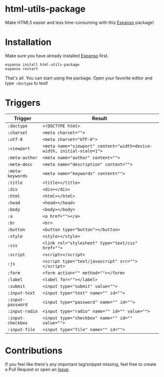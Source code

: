 # html-utils-package

Make HTML5 easier and less time-consuming with this [Espanso](https://espanso.org/) package!

# Installation

Make sure you have already installed [Espanso](https://espanso.org/install/) first.

```
espanso install html-utils-package
espanso restart
```

That's all. You can start using the package. Open your favorite editor and type `:doctype` to test!

# Triggers

| Trigger  | Result |
| ------------- | ------------- |
| `:doctype` | `<!DOCTYPE html>` |
| `:charset` | `<meta charset="">` |
| `:utf-8` | `<meta charset="UTF-8">` |
| `:viewport` | `<meta name="viewport" content="width=device-width, initial-scale=1">` |
| `:meta-author` | `<meta name="author" content="">` |
| `:meta-desc` | `<meta name="description" content="">` |
| `:meta-keywords` | `<meta name="keywords" content="">` |
| `:title` | `<title></title>` |
| `:div` | `<div></div>` |
| `:html` | `<html></html>` |
| `:head` | `<head></head>` |
| `:body` | `<body></body>` |
| `:a` | `<a href=""></a>` |
| `:br` | `<br>` |
| `:button` | `<button type="button"></button> ` |
| `:style` | `<style></style>` |
| `:css` | `<link rel="stylesheet" type="text/css" href="">` |
| `:script` | `<script></script>` |
| `:js` | `<script type="text/javascript" src=""></script>` |
| `:form` | `<form action="" method=""></form>` |
| `:label` | `<label for=""></label>` |
| `:submit` | `<input type="submit" value="">` |
| `:input-text` | `<input type="text" name="" id="">` |
| `:input-password` | `<input type="password" name="" id="">` |
| `:input-radio` | `<input type="radio" name="" id="" value="">` |
| `:input-checkbox` | `<input type="checkbox" name="" id="" value="">` |
| `:input-file` | `<input type="file" name="" id="">` |

# Contributions
If you feel like there's any important tag/snippet missing, feel free to create a Pull Request or open an [Issue](https://github.com/woodenbell/html-utils-package/issues/new).
